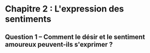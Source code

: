 # Chapitre 2 : L'expression des sentiments

## Question 1 – Comment le désir et le sentiment amoureux peuvent-ils s'exprimer ?